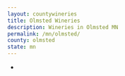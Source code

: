 ```yaml
---
layout: countywineries
title: Olmsted Wineries
description: Wineries in Olmsted MN
permalink: /mn/olmsted/
county: olmsted
state: mn
---
```

-
